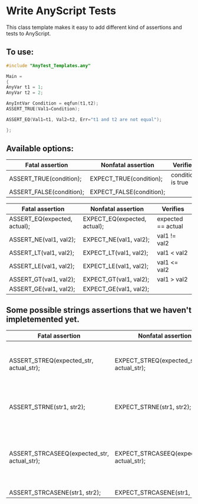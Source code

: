 # Write AnyScript Tests

This class template makes it easy to add different kind of assertions and tests to AnyScript. 

## To use:
```c++
#include "AnyTest_Templates.any"

Main = 
{
AnyVar t1 = 1;
AnyVar t2 = 2;

AnyIntVar Condition = eqfun(t1,t2);
ASSERT_TRUE(Val1=Condition);

ASSERT_EQ(Val1=t1, Val2=t2, Err="t1 and t2 are not equal");

};
```

## Available options:


|  Fatal assertion                             |  Nonfatal assertion                         | Verifies
| -------------------------------------------- | ------------------------------------------- | ----------------------------------------
|  ASSERT_TRUE(condition);                     |  EXPECT_TRUE(condition);                    | condition is true
|  ASSERT_FALSE(condition);                    |  EXPECT_FALSE(condition);                   | 


|  Fatal assertion                             |  Nonfatal assertion                         | Verifies
| -------------------------------------------- | ------------------------------------------- | ----------------------------------------
|  ASSERT_EQ(expected, actual);                |  EXPECT_EQ(expected, actual);               | expected == actual
|  ASSERT_NE(val1, val2);                      |  EXPECT_NE(val1, val2);                     | val1 != val2
|  ASSERT_LT(val1, val2);                      |  EXPECT_LT(val1, val2);                     | val1 < val2
|  ASSERT_LE(val1, val2);                      |  EXPECT_LE(val1, val2);                     | val1 <= val2
|  ASSERT_GT(val1, val2);                      |  EXPECT_GT(val1, val2);                     | val1 > val2
|  ASSERT_GE(val1, val2);                      |  EXPECT_GE(val1, val2);                     | 

## Some possible strings assertions that we haven't impletemented yet. 

|  Fatal assertion                             |  Nonfatal assertion                         | Verifies
| -------------------------------------------- | ------------------------------------------- | ----------------------------------------
|  ASSERT_STREQ(expected_str, actual_str);     |  EXPECT_STREQ(expected_str, actual_str);    | the two strings have the same content
|  ASSERT_STRNE(str1, str2);                   |  EXPECT_STRNE(str1, str2);                  | the two strings have different content
|  ASSERT_STRCASEEQ(expected_str, actual_str); |  EXPECT_STRCASEEQ(expected_str, actual_str);| the two strings have the same content, ignoring case
|  ASSERT_STRCASENE(str1, str2);               |  EXPECT_STRCASENE(str1, str2)               | 
